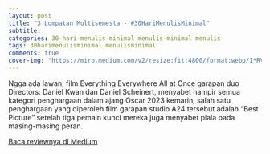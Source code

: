 ```yaml
---  
layout: post
title: "3 Lompatan Multisemesta - #30HariMenulisMinimal"
subtitle: 
categories: 30-hari-menulis-minimal menulis-minimal menulis
tags: 30harimenulisminimal menulisminimal
comments: true
cover-img: "https://miro.medium.com/v2/resize:fit:4800/format:webp/1*RVt5GCp7740fQBvevjkMgQ.png"
---
```


Ngga ada lawan, film Everything Everywhere All at Once garapan duo Directors: Daniel Kwan dan Daniel Scheinert, menyabet hampir semua kategori penghargaan dalam ajang Oscar 2023 kemarin, salah satu penghargaan yang diperoleh film garapan studio A24 tersebut adalah “Best Picture” setelah tiga pemain kunci mereka juga menyabet piala pada masing-masing peran.

[Baca reviewnya di Medium](https://link.medium.com/hxDZ9I6Fryb)